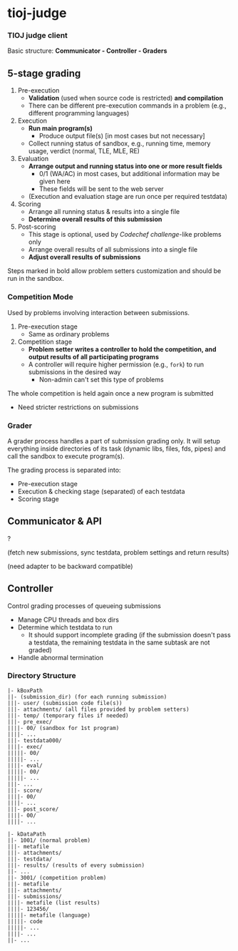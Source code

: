 # tioj-judge
### TIOJ judge client

Basic structure: **Communicator - Controller - Graders**

## 5-stage grading

1. Pre-execution
   - **Validation** (used when source code is restricted) **and compilation**
   - There can be different pre-execution commands in a problem (e.g., different programming languages)
2. Execution
   - **Run main program(s)**
     - Produce output file(s) [in most cases but not necessary]
   - Collect running status of sandbox, e.g., running time, memory usage, verdict (normal, TLE, MLE, RE)
3. Evaluation
   - **Arrange output and running status into one or more result fields**
     - 0/1 (WA/AC) in most cases, but additional information may be given here
     - These fields will be sent to the web server
   - (Execution and evaluation stage are run once per required testdata)
4. Scoring
   - Arrange all running status & results into a single file
   - **Determine overall results of this submission**
5. Post-scoring
   - This stage is optional, used by *Codechef challenge*-like problems only
   - Arrange overall results of all submissions into a single file
   - **Adjust overall results of submissions**

Steps marked in bold allow problem setters customization and should be run in the sandbox.

### Competition Mode

Used by problems involving interaction between submissions.

1. Pre-execution stage
   - Same as ordinary problems
2. Competition stage
   - **Problem setter writes a controller to hold the competition, and output results of all participating programs**
   - A controller will require higher permission (e.g., `fork`) to run submissions in the desired way
     - Non-admin can't set this type of problems

The whole competition is held again once a new program is submitted
- Need stricter restrictions on submissions

### Grader

A grader process handles a part of submission grading only. It will setup everything inside directories of its task (dynamic libs, files, fds, pipes) and call the sandbox to execute program(s). 

The grading process is separated into:

- Pre-execution stage
- Execution & checking stage (separated) of each testdata
- Scoring stage

## Communicator & API

?

(fetch new submissions, sync testdata, problem settings and return results)

(need adapter to be backward compatible)

## Controller

Control grading processes of queueing submissions
- Manage CPU threads and box dirs
- Determine which testdata to run
  - It should support incomplete grading (if the submission doesn't pass a testdata, the remaining testdata in the same subtask are not graded)
- Handle abnormal termination

### Directory Structure

```
|- kBoxPath 
||- (submission_dir) (for each running submission)
|||- user/ (submission code file(s))
|||- attachments/ (all files provided by problem setters)
|||- temp/ (temporary files if needed)
|||- pre_exec/
||||- 00/ (sandbox for 1st program)
||||- ...
|||- testdata000/
||||- exec/
|||||- 00/
|||||- ...
||||- eval/
|||||- 00/
|||||- ...
|||- ...
|||- score/
||||- 00/
||||- ...
|||- post_score/
||||- 00/
||||- ...

|- kDataPath
||- 1001/ (normal problem)
|||- metafile
|||- attachments/
|||- testdata/
|||- results/ (results of every submission)
||- ...
||- 3001/ (competition problem)
|||- metafile
|||- attachments/
|||- submissions/
||||- metafile (list results)
||||- 123456/
|||||- metafile (language)
|||||- code
|||||- ...
||||- ...
||- ...
```
